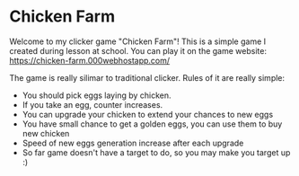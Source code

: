 # Chicken Farm
Welcome to my clicker game "Chicken Farm"!
This is a simple game I created during lesson at school.
You can play it on the game website:
https://chicken-farm.000webhostapp.com/
 
The game is really silimar to traditional clicker.
Rules of it are really simple:
* You should pick eggs laying by chicken.
* If you take an egg, counter increases.
* You can upgrade your chicken to extend your chances to new eggs
* You have small chance to get a golden eggs, you can use them to buy new chicken
* Speed of new eggs generation increase after each upgrade
* So far game doesn't have a target to do, so you may make you target up :)
